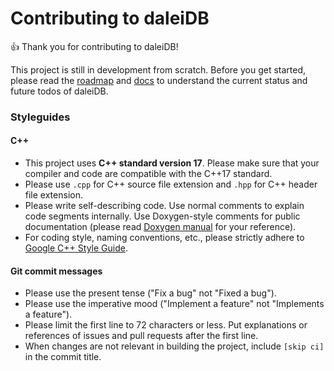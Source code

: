 # Contributing to daleiDB
:thumbsup: Thank you for contributing to daleiDB!

This project is still in development from scratch. Before you get started,
please read the [roadmap](ROADMAP.md) and [docs](doc/html/index.html) to
understand the current status and future todos of daleiDB.

### Styleguides
#### C++
- This project uses **C++ standard version 17**. Please make sure that your
compiler and code are compatible with the C++17 standard.
- Please use `.cpp` for C++ source file extension and `.hpp` for C++ header file
extension.
- Please write self-describing code. Use normal comments to explain code
segments internally. Use Doxygen-style comments for public documentation (please
read [Doxygen manual](http://www.doxygen.nl/manual/index.html) for your
reference).
- For coding style, naming conventions, etc., please strictly adhere to
[Google C++ Style Guide](https://google.github.io/styleguide/cppguide.html).

#### Git commit messages
- Please use the present tense ("Fix a bug" not "Fixed a bug").
- Please use the imperative mood ("Implement a feature" not "Implements a
feature").
- Please limit the first line to 72 characters or less. Put explanations or
references of issues and pull requests after the first line.
- When changes are not relevant in building the project, include `[skip ci]` in
the commit title.

